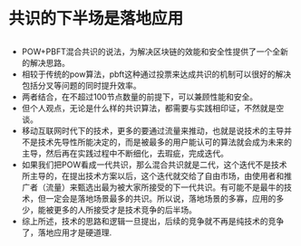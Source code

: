 共识的下半场是落地应用
==========================================

##

* POW+PBFT混合共识的说法，为解决区块链的效能和安全性提供了一个全新的解决思路。
* 相较于传统的pow算法，pbft这种通过投票来达成共识的机制可以很好的解决包括分叉等问题的同时提升效率。
* 两者结合，在不超过100节点数量的前提下，可以兼顾性能和安全。
* 但个人观点，无论是什么样的共识算法，都需要与实践相印证，不然就是空谈。
* 移动互联网时代下的技术，更多的要通过流量来推动，也就是说技术的主导并不是技术先导性所能决定的，而是被最多的用户能认可的算法就会成为未来的主导，然后再在实践过程中不断细化，去瑕疵，完成迭代。
* 如果我们把POW看成一代共识，那么混合共识就是二代，这个迭代不是技术所主导的，在提出技术方案以后，这个迭代就交给了自由市场，由使用者和推广者（流量）来甄选出最为被大家所接受的下一代共识。有可能不是最牛的技术，但一定会是落地场景最多的共识。所以说，落地场景的多寡，应用的多少，能被更多的人所接受才是技术竞争的后半场。
* 综上所述，技术的思路和逻辑一旦提出，后续的竞争就不再是纯技术的竞争了，落地应用才是硬道理.
